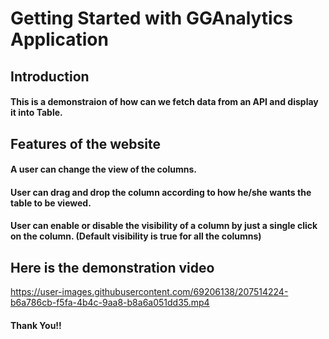 # Getting Started with GGAnalytics Application

## Introduction
#### This is a demonstraion of how can we fetch data from an API and display it into Table.

## Features of the website
#### A user can change the view of the columns.
#### User can drag and drop the column according to how he/she wants the table to be viewed.
#### User can enable or disable the visibility of a column by just a single click on the column. (Default visibility is true for all the columns)

## Here is the demonstration video

https://user-images.githubusercontent.com/69206138/207514224-b6a786cb-f5fa-4b4c-9aa8-b8a6a051dd35.mp4

#### Thank You!!

